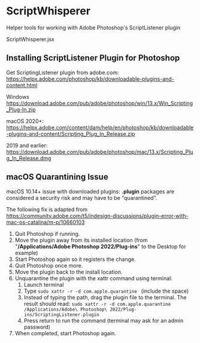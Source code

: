 # ScriptWhisperer
Helper tools for working with Adobe Photoshop's ScriptListener plugin


 ScriptWhisperer.jsx

## Installing ScriptListener Plugin for Photoshop

Get ScriptingListener plugin from adobe.com:
https://helpx.adobe.com/photoshop/kb/downloadable-plugins-and-content.html

Windows
https://download.adobe.com/pub/adobe/photoshop/win/13.x/Win_Scripting_Plug-In.zip

macOS
2020+: https://helpx.adobe.com/content/dam/help/en/photoshop/kb/downloadable-plugins-and-content/Scripting_Plug_In_Release.zip

2019 and earlier: https://download.adobe.com/pub/adobe/photoshop/mac/13.x/Scripting_Plug_In_Release.dmg

## macOS Quarantining Issue

macOS 10.14+ issue with downloaded plugins: 
**.plugin** packages are considered a security risk and may have to be "quarantined".

The following fix is adapted from https://community.adobe.com/t5/indesign-discussions/plugin-error-with-mac-os-catalina/m-p/10660103

1. Quit Photoshop if running.
2. Move the plugin away from its installed location 
(from "**/Applications/Adobe Photoshop 2022/Plug-ins**" to the Desktop for example)
3. Start Photoshop again so it registers the change.
4. Quit Photoshop once more.
5. Move the plugin back to the install location.
6. Unquarantine the plugin with the xattr command using terminal:
    1. Launch terminal
    2. Type `sudo xattr -r -d com.apple.quarantine ` (include the space)
    3. Instead of typing the path, drag the plugin file to the terminal. The result should read:
    `sudo xattr -r -d com.apple.quarantine /Applications/Adobe\ Photoshop\ 2022/Plug-ins/ScriptingListener.plugin`
    4. Press return to run the command (terminal may ask for an admin password)
7. When completed, start Photoshop again.